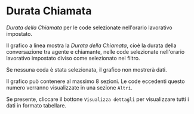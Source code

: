 # Durata Chiamata

*Durata della Chiamata* per le code selezionate nell'orario lavorativo impostato.

Il grafico a linea mostra la *Durata della Chiamata*, cioè la durata della 
conversazione tra agente e chiamante, nelle code selezionate nell'orario lavorativo 
impostato diviso come selezionato nel filtro.

Se nessuna coda è stata selezionata, il grafico non mostrerà dati.

Il grafico può contenere al massimo 8 sezioni. Le code eccedenti questo numero
verranno visualizzate in una sezione ``Altri``.

Se presente, cliccare il bottone ``Visualizza dettagli`` per visualizzare tutti i dati
in formato tabellare.
